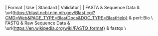 | Format | Use | Standard | Validator | 
| 
FASTA & Sequence Data & \url{https://blast.ncbi.nlm.nih.gov/Blast.cgi?CMD=Web&PAGE_TYPE=BlastDocs&DOC_TYPE=BlastHelp} & perl::Bio \\
FASTQ & Raw Sequence Data & \url{https://en.wikipedia.org/wiki/FASTQ_format} & fastqx \\